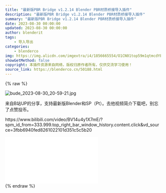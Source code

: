 ```yaml
---
title: "最新版PBR Bridge v1.2.14 Blender PBR材质桥接导入插件"
description: "最新版PBR Bridge v1.2.14 Blender PBR材质桥接导入插件"
summary: "最新版PBR Bridge v1.2.14 Blender PBR材质桥接导入插件"
date: 2023-08-30 00:00:00
updated: 2023-08-30 00:00:00
author: blenderit
tags: 
    - 导入导出
categories:
    - blenderco
img: https://img.alicdn.com/imgextra/i4/1856665554/O1CN01top59m1qtmcdYE678_!!1856665554.jpg
showGetMethod: false
copyright: 本插件资源来自网络，版权归原作者所有，仅供交流学习使用！
source_link: https://blenderco.cn/50188.html
---
```


{% raw %}
<p><img class="aligncenter" src="https://img.alicdn.com/imgextra/i4/1856665554/O1CN01top59m1qtmcdYE678_!!1856665554.jpg" alt="bude_2023-08-30_20-59-21.jpg"></p><p>来自B站UP的分享，支持最新版Blender和SP（Pt）。去他视频简介下载吧，别忘了点赞投币。</p><p>https://www.bilibili.com/video/BV14u4y1X7mE/?spm_id_from=333.999.top_right_bar_window_history.content.click&amp;vd_source=3fbb6940fed8261022101d351c5c5b20</p><div id="external-video-a396e990bd" class="external-video"><iframe frameborder="0" src="//player.bilibili.com/player.html?aid=830170069&amp;bvid=BV14u4y1X7mE&amp;cid=1247349709&amp;page=1" allowfullscreen="true"></iframe></div>
<div style="display: none">blenderco</div>
{% endraw %}